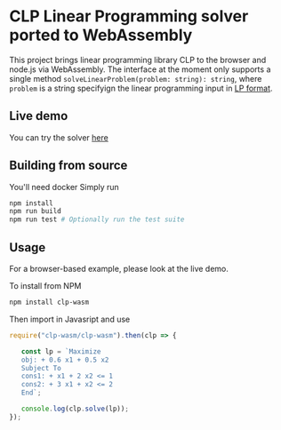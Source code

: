 
# CLP Linear Programming solver ported to WebAssembly

This project brings linear programming library CLP to the browser and node.js via WebAssembly.
The interface at the moment only supports a single method `solveLinearProblem(problem: string): string`, where `problem` is a string specifyign the linear programming input in [LP format](https://www.ibm.com/support/knowledgecenter/SSSA5P_12.7.1/ilog.odms.cplex.help/CPLEX/FileFormats/topics/LP.html).

## Live demo

You can try the solver [here](https://dpar39.github.io/clp-wasm/)

## Building from source

You'll need docker
Simply run

```bash
npm install
npm run build
npm run test # Optionally run the test suite
```

## Usage

For a browser-based example, please look at the live demo.

To install from NPM

```bash
npm install clp-wasm
```

Then import in Javasript and use

```javascript
require("clp-wasm/clp-wasm").then(clp => {

   const lp = `Maximize
   obj: + 0.6 x1 + 0.5 x2
   Subject To
   cons1: + x1 + 2 x2 <= 1
   cons2: + 3 x1 + x2 <= 2
   End`;

   console.log(clp.solve(lp));
});
```
